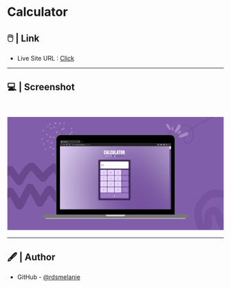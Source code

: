 # Calculator


## 🖱️ | Link

- Live Site URL : [Click](https://dsmelanie.github.io/calculator)

---

## 💻 | Screenshot

<br>

![IMG](/assets/images/illustration.svg)

---

## 🖋️ | Author

- GitHub - [@rdsmelanie](https://github.com/rdsmelanie)

